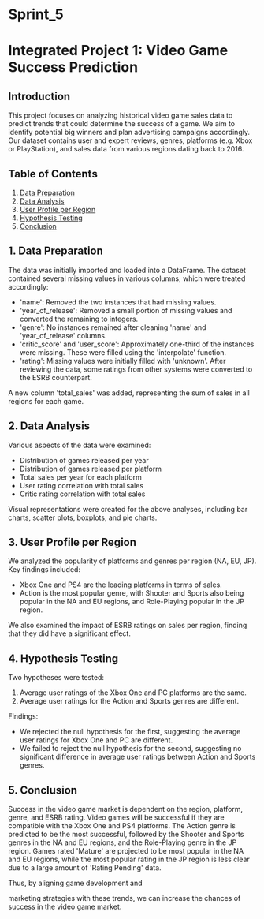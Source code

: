 # Sprint_5

# Integrated Project 1: Video Game Success Prediction

## Introduction

This project focuses on analyzing historical video game sales data to predict trends that could determine the success of a game. We aim to identify potential big winners and plan advertising campaigns accordingly. Our dataset contains user and expert reviews, genres, platforms (e.g. Xbox or PlayStation), and sales data from various regions dating back to 2016.

## Table of Contents

1. [Data Preparation](#data-preparation)
2. [Data Analysis](#data-analysis)
3. [User Profile per Region](#user-profile)
4. [Hypothesis Testing](#hypothesis-testing)
5. [Conclusion](#conclusion)

<a name="data-preparation"></a>
## 1. Data Preparation

The data was initially imported and loaded into a DataFrame. The dataset contained several missing values in various columns, which were treated accordingly:

- 'name': Removed the two instances that had missing values.
- 'year_of_release': Removed a small portion of missing values and converted the remaining to integers.
- 'genre': No instances remained after cleaning 'name' and 'year_of_release' columns.
- 'critic_score' and 'user_score': Approximately one-third of the instances were missing. These were filled using the 'interpolate' function.
- 'rating': Missing values were initially filled with 'unknown'. After reviewing the data, some ratings from other systems were converted to the ESRB counterpart.

A new column 'total_sales' was added, representing the sum of sales in all regions for each game.

<a name="data-analysis"></a>
## 2. Data Analysis

Various aspects of the data were examined:

- Distribution of games released per year
- Distribution of games released per platform
- Total sales per year for each platform
- User rating correlation with total sales
- Critic rating correlation with total sales

Visual representations were created for the above analyses, including bar charts, scatter plots, boxplots, and pie charts.

<a name="user-profile"></a>
## 3. User Profile per Region

We analyzed the popularity of platforms and genres per region (NA, EU, JP). Key findings included:

- Xbox One and PS4 are the leading platforms in terms of sales.
- Action is the most popular genre, with Shooter and Sports also being popular in the NA and EU regions, and Role-Playing popular in the JP region.

We also examined the impact of ESRB ratings on sales per region, finding that they did have a significant effect.

<a name="hypothesis-testing"></a>
## 4. Hypothesis Testing

Two hypotheses were tested:

1. Average user ratings of the Xbox One and PC platforms are the same.
2. Average user ratings for the Action and Sports genres are different.

Findings:

- We rejected the null hypothesis for the first, suggesting the average user ratings for Xbox One and PC are different.
- We failed to reject the null hypothesis for the second, suggesting no significant difference in average user ratings between Action and Sports genres.

<a name="conclusion"></a>
## 5. Conclusion

Success in the video game market is dependent on the region, platform, genre, and ESRB rating. Video games will be successful if they are compatible with the Xbox One and PS4 platforms. The Action genre is predicted to be the most successful, followed by the Shooter and Sports genres in the NA and EU regions, and the Role-Playing genre in the JP region. Games rated 'Mature' are projected to be most popular in the NA and EU regions, while the most popular rating in the JP region is less clear due to a large amount of 'Rating Pending' data. 

Thus, by aligning game development and

 marketing strategies with these trends, we can increase the chances of success in the video game market.
